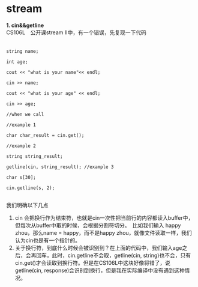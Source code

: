 # stream  

__1. cin&&getline__  
CS106L　公开课stream II中，有一个错误，先复现一下代码   
　
<code>  
string name;  
int age;  
cout << "what is your name"<< endl;  
cin >> name;  
cout << "what is your age" << endl;  
cin >> age;  
//when we call  
//example 1  
char char_result = cin.get();  
//example 2  
string string_result;  
getline(cin, string_result); 
//example 3   
char s[30];  
cin.getline(s, 2);  
</code>

我们明确以下几点  
1. cin 会把换行作为结束符，也就是cin一次性把当前行的内容都读入buffer中，但每次从buffer中取的时候，会根据分割符切分。　比如我们输入 happy zhou，那么name = happy，而不是happy zhou，就像文件读取一样，我们认为cin也是有一个指针的。  
2. 关于换行符，到底什么时候会被识别到？在上面的代码中，我们输入age之后，会再回车，此时，cin.getline不会取，getline(cin, string)也不会，只有cin.get()才会读取到换行符。但是在CS106L中这块好像将错了，说getline(cin, response)会识别到换行，但是我在实际编译中没有遇到这种情况。  

